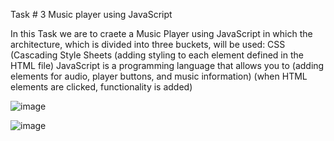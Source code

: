 Task # 3
Music player using JavaScript

In this Task we are to craete a Music Player using JavaScript in which the architecture, which is divided into three buckets,
will be used: CSS (Cascading Style Sheets (adding styling to each element defined in the HTML file) JavaScript is a programming language that allows you to (adding elements for audio, player buttons, and music information) (when HTML elements are clicked,
functionality is added)

![image](https://github.com/user-attachments/assets/02079571-3d57-4a5d-8de3-41ac2125b10f)

![image](https://github.com/user-attachments/assets/7223ed93-3da3-45e9-8448-1195ea239e64)


